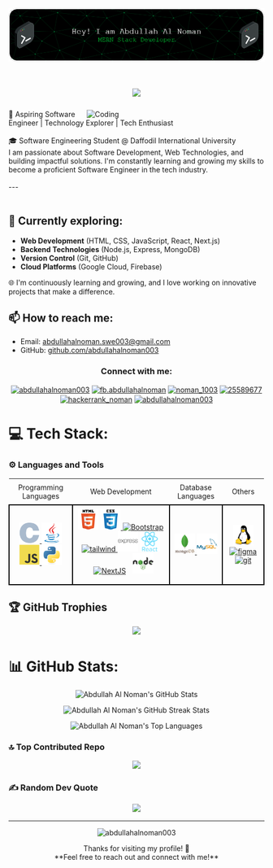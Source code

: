 <p align="center"> <img src="github-header-image.png" align="justify" alt="Github" > </p>
<h1 align="center">
    <img src="https://readme-typing-svg.herokuapp.com/?font=TimesNewRoman&size=35&center=true&vCenter=true&width=500&height=70&duration=4000&lines=Hi+There!+👋;+I'm+Abdullah+Al+Noman!;" />
</h1>
<img align="right" alt="Coding" width="350" src="https://cdn.dribbble.com/users/1162077/screenshots/3848914/programmer.gif">
🚀 Aspiring Software Engineer | Technology Explorer | Tech Enthusiast 
<br>
<br>🎓 Software Engineering Student @ Daffodil International University
<br>
I am passionate about Software Development, Web Technologies, and building impactful solutions. I'm constantly learning and growing my skills to become a proficient Software Engineer in the tech industry.<br><br>---<br><br>

## 🌱 Currently exploring:
- **Web Development** (HTML, CSS, JavaScript, React, Next.js)
- **Backend Technologies** (Node.js, Express, MongoDB)
- **Version Control** (Git, GitHub)
- **Cloud Platforms** (Google Cloud, Firebase)

🌐 I'm continuously learning and growing, and I love working on innovative projects that make a difference.

## 📫 How to reach me:
- Email: [abdullahalnoman.swe003@gmail.com](mailto:abdullahalnoman.swe003@gmail.com)
- GitHub: [github.com/abdullahalnoman003](https://github.com/abdullahalnoman003)

<h3 align="center">Connect with me:</h3>
<p align="center">
<a href="https://linkedin.com/in/abdullahalnoman003" target="blank"><img align="center" src="https://raw.githubusercontent.com/rahuldkjain/github-profile-readme-generator/master/src/images/icons/Social/linked-in-alt.svg" alt="abdullahalnoman003" height="30" width="40" /></a>
<a href="https://fb.com/fb.abdullahalnoman" target="blank"><img align="center" src="https://raw.githubusercontent.com/rahuldkjain/github-profile-readme-generator/master/src/images/icons/Social/facebook.svg" alt="fb.abdullahalnoman" height="30" width="40" /></a>
<a href="https://twitter.com/noman_1003" target="blank"><img align="center" src="https://raw.githubusercontent.com/rahuldkjain/github-profile-readme-generator/master/src/images/icons/Social/twitter.svg" alt="noman_1003" height="30" width="40" /></a>
<a href="https://stackoverflow.com/users/25589677" target="blank"><img align="center" src="https://raw.githubusercontent.com/rahuldkjain/github-profile-readme-generator/master/src/images/icons/Social/stack-overflow.svg" alt="25589677" height="30" width="40" /></a>
<a href="https://www.hackerrank.com/hackerrank_noman" target="blank"><img align="center" src="https://raw.githubusercontent.com/rahuldkjain/github-profile-readme-generator/master/src/images/icons/Social/hackerrank.svg" alt="hackerrank_noman" height="30" width="40" /></a>
<a href="https://www.leetcode.com/abdullahalnoman003" target="blank"><img align="center" src="https://raw.githubusercontent.com/rahuldkjain/github-profile-readme-generator/master/src/images/icons/Social/leet-code.svg" alt="abdullahalnoman003" height="30" width="40" /></a>
</p>

# 💻 Tech Stack:


<h3> ⚙️ Languages and Tools </h3>
<div align="center">
  <table align="center" style="border-collapse: collapse; width: 100%;">
    <tr>
      <td style="padding: 8px; border: none; text-align: center;">Programming Languages</td>
      <td style="padding: 8px; border: none; text-align: center;">Web Development</td>
      <td style="padding: 8px; border: none; text-align: center;">Database Languages</td>
<!--       <td style="padding: 8px; border: none; text-align: center;">Cloud DevOps</td> -->
      <td style="padding: 8px; border: none; text-align: center;">Others</td>
    </tr>
    <tr>
      <td style="padding: 8px; border: 2px solid black; text-align: center;">
        <a href="https://www.cprogramming.com/" target="_blank" rel="noreferrer"> <img src="https://raw.githubusercontent.com/devicons/devicon/master/icons/c/c-original.svg" alt="c" width="40" height="40"/> </a> 
<a href="https://www.java.com" target="_blank" rel="noreferrer"> <img src="https://raw.githubusercontent.com/devicons/devicon/master/icons/java/java-original.svg" alt="java" width="40" height="40"/> </a> 
<a href="https://developer.mozilla.org/en-US/docs/Web/JavaScript" target="_blank" rel="noreferrer"> <img src="https://raw.githubusercontent.com/devicons/devicon/master/icons/javascript/javascript-original.svg" alt="javascript" width="40" height="40"/> </a> 
<a href="https://www.python.org" target="_blank" rel="noreferrer"> <img src="https://raw.githubusercontent.com/devicons/devicon/master/icons/python/python-original.svg" alt="python" width="40" height="40"/> </a>
      </td> 
      <td style="padding: 8px; border: 2px solid black; text-align: center;">
        <a href="https://www.w3.org/html/" target="_blank" rel="noreferrer"> <img src="https://raw.githubusercontent.com/devicons/devicon/master/icons/html5/html5-original-wordmark.svg" alt="html5" width="40" height="40"/></a>
<a href="https://www.w3schools.com/css/" target="_blank" rel="noreferrer"> <img src="https://raw.githubusercontent.com/devicons/devicon/master/icons/css3/css3-original-wordmark.svg" alt="css3" width="40" height="40"/> </a>
<a href="https://getbootstrap.com/docs/3.4/javascript/" target="_blank"><img src="https://profilinator.rishav.dev/skills-assets/bootstrap-plain.svg" alt="Bootstrap" width="40" height="40" /></a>
<a href="https://tailwindcss.com/" target="_blank" rel="noreferrer"> <img src="https://www.vectorlogo.zone/logos/tailwindcss/tailwindcss-icon.svg" alt="tailwind" width="40" height="40"/> </a>
<a href="https://expressjs.com" target="_blank" rel="noreferrer"> <img src="https://raw.githubusercontent.com/devicons/devicon/master/icons/express/express-original-wordmark.svg" alt="express" width="40" height="40"/></a> 
<a href="https://reactjs.org/" target="_blank" rel="noreferrer"> <img src="https://raw.githubusercontent.com/devicons/devicon/master/icons/react/react-original-wordmark.svg" alt="react" width="40" height="40"/> </a> 
          <a href="https://nextjs.org/" target="_blank"><img style="margin: 10px" src="https://profilinator.rishav.dev/skills-assets/nextjs.png" alt="NextJS" height="40" width="40" /></a>  
<a href="https://nodejs.org" target="_blank" rel="noreferrer"> <img src="https://raw.githubusercontent.com/devicons/devicon/master/icons/nodejs/nodejs-original-wordmark.svg" alt="nodejs" width="40" height="40"/> </a>
      </td>
      <td style="padding: 8px; border: 2px solid black; text-align: center;">
       <a href="https://www.mongodb.com/" target="_blank" rel="noreferrer"> <img src="https://raw.githubusercontent.com/devicons/devicon/master/icons/mongodb/mongodb-original-wordmark.svg" alt="mongodb" width="40" height="40"/> </a>
 <a href="https://www.mysql.com/" target="_blank" rel="noreferrer"> <img src="https://raw.githubusercontent.com/devicons/devicon/master/icons/mysql/mysql-original-wordmark.svg" alt="mysql" width="40" height="40"/> </a>
      </td>
<!--       <td style="padding: 8px; border: 2px solid black; text-align: center;"> -->
<!--         <a href="https://aws.amazon.com" target="_blank" rel="noreferrer"> <img src="https://raw.githubusercontent.com/devicons/devicon/master/icons/amazonwebservices/amazonwebservices-original-wordmark.svg" alt="aws" width="40" height="40"/> </a>  -->
<!-- <a href="https://www.docker.com/" target="_blank" rel="noreferrer"> <img src="https://raw.githubusercontent.com/devicons/devicon/master/icons/docker/docker-original-wordmark.svg" alt="docker" width="40" height="40"/></a> 
<a href="https://cloud.google.com" target="_blank" rel="noreferrer"> <img src="https://www.vectorlogo.zone/logos/google_cloud/google_cloud-icon.svg" alt="gcp" width="40" height="40"/> </a>
      </td> -->
      <td style="padding: 8px; border: 2px solid black; text-align: center;">
        <a href="https://www.linux.org/" target="_blank" rel="noreferrer"> <img src="https://raw.githubusercontent.com/devicons/devicon/master/icons/linux/linux-original.svg" alt="linux" width="40" height="40"/> </a>
<a href="https://www.figma.com/" target="_blank" rel="noreferrer"> <img src="https://www.vectorlogo.zone/logos/figma/figma-icon.svg" alt="figma" width="40" height="40"/> </a> 
<a href="https://git-scm.com/" target="_blank" rel="noreferrer"> <img src="https://www.vectorlogo.zone/logos/git-scm/git-scm-icon.svg" alt="git" width="40" height="40"/> </a>
      </td> 
    </tr>
  </table>
</div>


## 🏆 GitHub Trophies
<p align="center">
  <img src="https://github-profile-trophy.vercel.app/?username=abdullahalnoman003&theme=radical&no-frame=false&no-bg=false&margin-w=4" />
</p>

# 📊 GitHub Stats:
<p align="center">
  <img src="https://github-readme-stats.vercel.app/api?username=abdullahalnoman003&theme=vision-friendly-dark&hide_border=false&include_all_commits=true&count_private=false" alt="Abdullah Al Noman's GitHub Stats" />
</p>

<p align="center">
  <img src="https://github-readme-streak-stats.herokuapp.com/?user=abdullahalnoman003&theme=vision-friendly-dark&hide_border=false" alt="Abdullah Al Noman's GitHub Streak Stats" />
</p>

<p align="center">
  <img src="https://github-readme-stats.vercel.app/api/top-langs/?username=abdullahalnoman003&theme=vision-friendly-dark&hide_border=false&include_all_commits=true&count_private=false&layout=compact" alt="Abdullah Al Noman's Top Languages" />
</p>

### 🔝 Top Contributed Repo

<p align="center">
  <img src="https://github-contributor-stats.vercel.app/api?username=abdullahalnoman003&limit=5&theme=chartreuse-dark&combine_all_yearly_contributions=true" />
</p>


### ✍️ Random Dev Quote
<p align="center">
  <img src="https://quotes-github-readme.vercel.app/api?type=horizontal&theme=merko" />
</p>


---
<p align="center"> <img src="https://komarev.com/ghpvc/?username=abdullahalnoman003&label=Profile%20views&color=0e75b6&style=flat" alt="abdullahalnoman003" /> </p>
<p align="center">
Thanks for visiting my profile! 🙏 <br>  
**Feel free to reach out and connect with me!**
</p>
